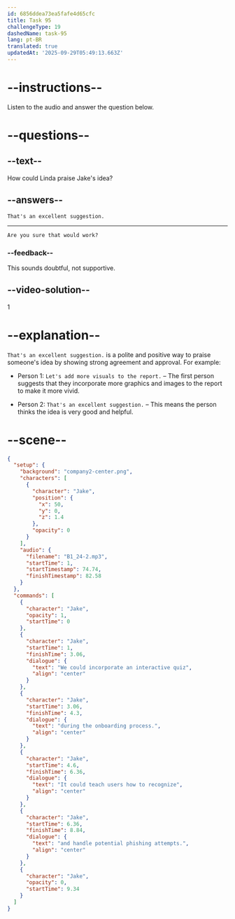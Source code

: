 ```yaml
---
id: 6856ddea73ea5fafe4d65cfc
title: Task 95
challengeType: 19
dashedName: task-95
lang: pt-BR
translated: true
updatedAt: '2025-09-29T05:49:13.663Z'
---
```


<!-- (Audio) Jake: We could incorporate an interactive quiz during the onboarding process. It could teach users how to recognize and handle potential phishing attempts. -->

<!-- SPEAKING -->

# --instructions--

Listen to the audio and answer the question below.

# --questions--

## --text--

How could Linda praise Jake's idea?

## --answers--

`That's an excellent suggestion.`

---

`Are you sure that would work?`

### --feedback--

This sounds doubtful, not supportive.

## --video-solution--

1

# --explanation--

`That's an excellent suggestion.` is a polite and positive way to praise someone's idea by showing strong agreement and approval. For example:

- Person 1: `Let's add more visuals to the report.` – The first person suggests that they incorporate more graphics and images to the report to make it more vivid.

- Person 2: `That's an excellent suggestion.` – This means the person thinks the idea is very good and helpful.

# --scene--

```json
{
  "setup": {
    "background": "company2-center.png",
    "characters": [
      {
        "character": "Jake",
        "position": {
          "x": 50,
          "y": 0,
          "z": 1.4
        },
        "opacity": 0
      }
    ],
    "audio": {
      "filename": "B1_24-2.mp3",
      "startTime": 1,
      "startTimestamp": 74.74,
      "finishTimestamp": 82.58
    }
  },
  "commands": [
    {
      "character": "Jake",
      "opacity": 1,
      "startTime": 0
    },
    {
      "character": "Jake",
      "startTime": 1,
      "finishTime": 3.06,
      "dialogue": {
        "text": "We could incorporate an interactive quiz",
        "align": "center"
      }
    },
    {
      "character": "Jake",
      "startTime": 3.06,
      "finishTime": 4.3,
      "dialogue": {
        "text": "during the onboarding process.",
        "align": "center"
      }
    },
    {
      "character": "Jake",
      "startTime": 4.6,
      "finishTime": 6.36,
      "dialogue": {
        "text": "It could teach users how to recognize",
        "align": "center"
      }
    },
    {
      "character": "Jake",
      "startTime": 6.36,
      "finishTime": 8.84,
      "dialogue": {
        "text": "and handle potential phishing attempts.",
        "align": "center"
      }
    },
    {
      "character": "Jake",
      "opacity": 0,
      "startTime": 9.34
    }
  ]
}
```
